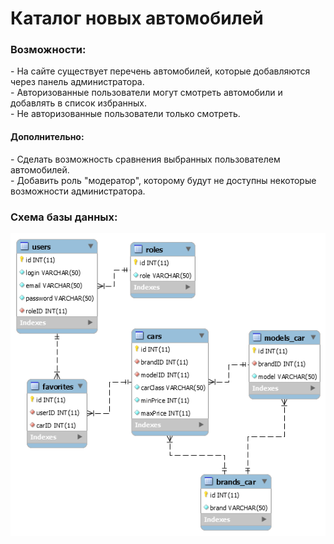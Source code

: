 <h1> Каталог новых автомобилей</h1>
<h3> Возможности:</h3>
  - На сайте существует перечень автомобилей, которые добавляются через панель администратора.<br>
  - Авторизованные пользователи могут смотреть автомобили и добавлять в список избранных.<br>
  - Не авторизованные пользователи только смотреть.<br>

 <h4> Дополнительно:</h4>
  - Сделать возможность сравнения выбранных пользователем автомобилей.<br>
  - Добавить роль "модератор", которому будут не доступны некоторые возможности администратора.<br>

 <h3> Схема базы данных:</h3>
 
  ![alt text](https://github.com/pavel3423/car_catalog/blob/master/src/main/sqlScript/Diagram.png)
